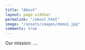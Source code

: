 ```yaml
---
title: "About"
layout: page-sidebar
permalink: "/about.html"
image: "/assets/images/demo1.jpg"
comments: true
---
```

Our mission: ....
